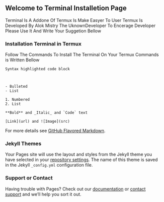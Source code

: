 ## Welcome to Terminal Installetion Page


Terminal Is A Addone Of Termux Is Make Easyer To User Termux Is Developed By Alok Mistry The UknownDeveloper To Encerage Developer Please Use It And Write Your Suggetion Bellow


### Installation Terminal in Termux

Follow The Commands To Install The Terminal On Your Termux Commands is Written Bellow

``` Installation Terminal in Termux
Syntax highlighted code block



- Bulleted
- List

1. Numbered
2. List

**Bold** and _Italic_ and `Code` text

[Link](url) and ![Image](src)
```

For more details see [GitHub Flavored Markdown](https://guides.github.com/features/mastering-markdown/).

### Jekyll Themes

Your Pages site will use the layout and styles from the Jekyll theme you have selected in your [repository settings](https://github.com/uknownash/terminal/settings). The name of this theme is saved in the Jekyll `_config.yml` configuration file.

### Support or Contact

Having trouble with Pages? Check out our [documentation](https://help.github.com/categories/github-pages-basics/) or [contact support](https://github.com/contact) and we’ll help you sort it out.
